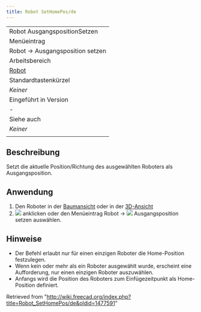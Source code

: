 ```yaml
---
title: Robot SetHomePos/de
---
```


|                                                   |
| ------------------------------------------------- |
| Robot AusgangspositionSetzen                      |
| Menüeintrag                                       |
| Robot → Ausgangsposition setzen                   |
| Arbeitsbereich                                    |
| [Robot](/Robot_Workbench/de "Robot Workbench/de") |
| Standardtastenkürzel                              |
| _Keiner_                                          |
| Eingeführt in Version                             |
| -                                                 |
| Siehe auch                                        |
| _Keiner_                                          |
|                                                   |

## Beschreibung

Setzt die aktuelle Position/Richtung des ausgewählten Roboters als Ausgangsposition.

## Anwendung

1. Den Roboter in der [Baumansicht](/Tree_view/de "Tree view/de") oder in der [3D-Ansicht](/3D_view/de "3D view/de")
2. ![](/images/Robot_SetHomePos.svg) anklicken oder den Menüeintrag Robot → ![](/images/Robot_SetHomePos.svg) Ausgangsposition setzen auswählen.

## Hinweise

- Der Befehl erlaubt nur für einen einzigen Roboter die Home-Position festzulegen.
- Wenn kein oder mehr als ein Roboter ausgewählt wurde, erscheint eine Aufforderung, nur einen einzigen Roboter auszuwählen.
- Anfangs wird die Position des Roboters zum Einfügezeitpunkt als Home-Position definiert.

Retrieved from "<http://wiki.freecad.org/index.php?title=Robot_SetHomePos/de&oldid=1477591>"
